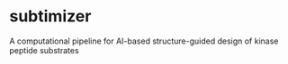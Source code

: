# subtimizer
A computational pipeline for AI-based structure-guided design of kinase peptide substrates

